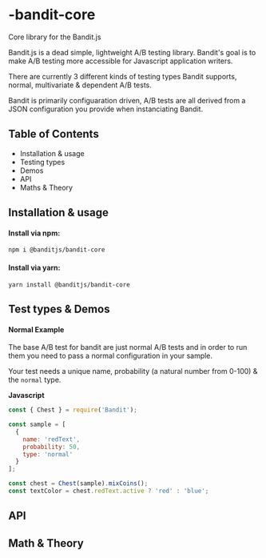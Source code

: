 # -bandit-core

Core library for the Bandit.js

Bandit.js is a dead simple, lightweight A/B testing library. Bandit's goal is to make A/B testing more accessible for Javascript application writers.

There are currently 3 different kinds of testing types Bandit supports, normal, multivariate & dependent A/B tests.

Bandit is primarily configuaration driven, A/B tests are all derived from a JSON configuration you provide when instanciating Bandit.

## Table of Contents

- Installation & usage
- Testing types
- Demos
- API
- Maths & Theory

## Installation & usage

#### Install via npm:

`npm i @banditjs/bandit-core`

#### Install via yarn:

`yarn install @banditjs/bandit-core`

## Test types & Demos

#### Normal Example

The base A/B test for bandit are just normal A/B tests and in order to run them you need to pass a normal configuration in your sample.

Your test needs a unique name, probability (a natural number from 0-100) & the `normal` type.

**Javascript**

```javascript
const { Chest } = require('Bandit');

const sample = [
  {
    name: 'redText',
    probability: 50,
    type: 'normal'
  }
];

const chest = Chest(sample).mixCoins();
const textColor = chest.redText.active ? 'red' : 'blue';
```

## API

## Math & Theory

